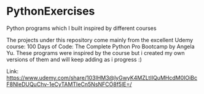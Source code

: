 # PythonExercises
Python programs which I built inspired by different courses

The projects under this repository come mainly from the excellent Udemy course: 100 Days of Code: The Complete Python Pro Bootcamp by Angela Yu.
These programs were inspired by the course but i created my own versions of them and will keep adding as i progress :)

Link:
https://www.udemy.com/share/103IHM3@lyGwyK4MZLtIIQuMHcdM0IOiBcF8NIeDUQuChv-1eCyTAMTIeCn5NsNFCO8f5lE=/
